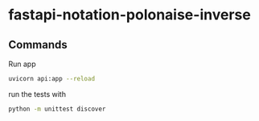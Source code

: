# fastapi-notation-polonaise-inverse

## Commands

Run app

```bash
uvicorn api:app --reload
```

run the tests with

```bash
python -m unittest discover
```
